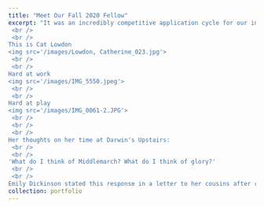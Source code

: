 ```yaml
---
title: "Meet Our Fall 2020 Fellow"
excerpt: "It was an incredibly competitive application cycle for our innagural RWRF competition. But in the end someone had to win out. We are so pleased to announce our first winner.
 <br /> 
 <br /> 
This is Cat Lowdon
<img src='/images/Lowdon, Catherine_023.jpg'>
 <br /> 
 <br /> 
Hard at work
<img src='/images/IMG_5550.jpeg'>
 <br /> 
 <br /> 
Hard at play
<img src='/images/IMG_0061-2.JPG'>
 <br /> 
 <br /> 
 <br /> 
Her thoughts on her time at Darwin's Upstairs:
 <br /> 
 <br />
'What do I think of Middlemarch? What do I think of glory?' 
 <br /> 
 <br /> 
Emily Dickinson stated this response in a letter to her cousins after reading George Eliot’s famous novel. I would say the same of my Remote Worker In Residence Experience. "
collection: portfolio
---
```

